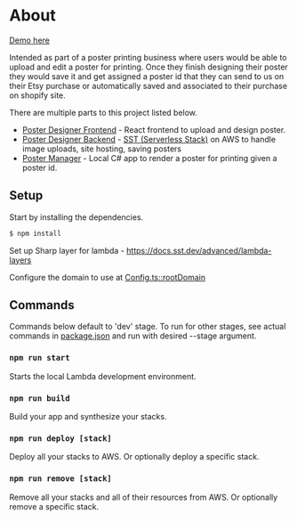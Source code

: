 # About

[Demo here](https://designer.visualinkworks.com)

Intended as part of a poster printing business where users would be able to upload and edit a poster for printing. Once they finish designing their poster they would save it and get assigned a poster id that they can send to us on their Etsy purchase or automatically saved and associated to their purchase on shopify site.

There are multiple parts to this project listed below.

- [Poster Designer Frontend](./designer/README.md) - React frontend to upload and design poster.
- [Poster Designer Backend](./sst.config.ts) - [SST (Serverless Stack)](https://serverless-stack.com) on AWS to handle image uploads, site hosting, saving posters
- [Poster Manager](./manager/README.md) - Local C# app to render a poster for printing given a poster id.


## Setup

Start by installing the dependencies.

```bash
$ npm install
```

Set up Sharp layer for lambda - https://docs.sst.dev/advanced/lambda-layers

Configure the domain to use at [Config.ts::rootDomain](./stacks/Config.ts#L1)

## Commands

Commands below default to 'dev' stage. To run for other stages, see actual commands in [package.json](./package.json) and run with desired --stage argument.

### `npm run start`

Starts the local Lambda development environment.

### `npm run build`

Build your app and synthesize your stacks.

### `npm run deploy [stack]`

Deploy all your stacks to AWS. Or optionally deploy a specific stack.

### `npm run remove [stack]`

Remove all your stacks and all of their resources from AWS. Or optionally remove a specific stack.
